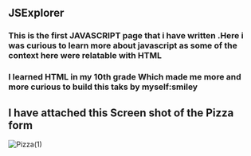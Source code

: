 ## JSExplorer

### This is the first JAVASCRIPT page that i have written .Here i was curious to learn more about javascript as some of the context here were relatable with HTML 
### I learned HTML in my 10th grade Which made me more and more curious to build this taks by myself:smiley 
## I have attached this Screen shot of the Pizza form 
![Pizza(1)](https://user-images.githubusercontent.com/92712034/142741371-c5caa1a7-3421-4a11-8a3c-0e8ed3bb4f5c.png)



